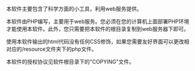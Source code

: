 ﻿本软件主要包含了科学方面的小工具，利用web服务提供。

本软件由PHP编写，主要用于web服务。您必须在您的计算机上面部署PHP环境才能使用本软件。此外，您只需要把本软件的根目录复制到web服务器下即可。

使用本软件输出的html代码没有任何CSS修饰，如果您需要友好界面可以更改相对应的/resource文件夹下的php文件。

本软件的授权协议见软件根目录下的"COPYING"文件。
